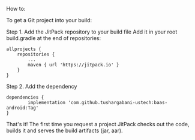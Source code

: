 How to:

To get a Git project into your build:

Step 1. Add the JitPack repository to your build file
Add it in your root build.gradle at the end of repositories:

	allprojects {
		repositories {
			...
			maven { url 'https://jitpack.io' }
		}
	}
    
Step 2. Add the dependency

	dependencies {
	        implementation 'com.github.tushargabani-ustech:baas-android:Tag'
	}
    
That's it! The first time you request a project JitPack checks out the code, builds it and serves the build artifacts (jar, aar).
